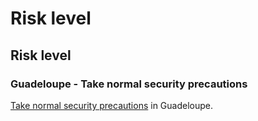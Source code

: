 # Risk level

## Risk level

### Guadeloupe - Take normal security precautions

[Take normal security precautions](#levels "Risk Levels") in Guadeloupe.